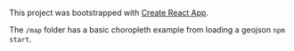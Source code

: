 This project was bootstrapped with [Create React App](https://github.com/facebook/create-react-app).

The `/map` folder has a basic choropleth example from loading a geojson `npm start`.

